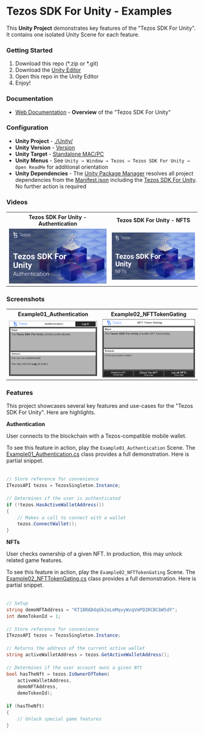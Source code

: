 


# Tezos SDK For Unity - Examples

This **Unity Project** demonstrates key features of the "Tezos SDK For Unity". It contains one isolated Unity Scene for each feature.

### Getting Started
1. Download this repo (*.zip or *.git)
1. Download the [Unity Editor](https://store.unity.com/#plans-individual)
1. Open this repo in the Unity Editor
1. Enjoy!

### Documentation
* <a href="https://opentezos.com/gaming/unity-sdk">Web Documentation</a> - **Overview** of the "Tezos SDK For Unity"


### Configuration
* **Unity Project** - <a href="./Unity/">./Unity/</a>
* **Unity Version** - [Version](./Unity/ProjectSettings/ProjectVersion.txt)
* **Unity Target** - [Standalone MAC/PC](https://support.unity.com/hc/en-us/articles/206336795-What-platforms-are-supported-by-Unity-)
* **Unity Menus** - See `Unity → Window → Tezos → Tezos SDK For Unity → Open ReadMe` for additional orientation
* **Unity Dependencies** - The [Unity Package Manager](https://docs.unity3d.com/Manual/upm-ui.html) resolves all project dependencies from the [Manifest.json](./Unity/Packages/manifest.json) including the <a href="https://github.com/trilitech/tezos-unity-sdk">Tezos SDK For Unity</a>. No further action is required


### Videos

<table>
<tr>
<th>Tezos SDK For Unity - Authentication</th>
<th>Tezos SDK For Unity - NFTS</th>
</tr>
<tr>
<td>
<a href="https://tbd/youtube/link"><img width="500" src="./Unity/Assets/Tezos/TezosSDKExamples/Documentation/Images/YT_Thumbnail_Video_03.png" /></a>
</td>
<td>
<a href="https://tbd/youtube/link"><img width="500" src="./Unity/Assets/Tezos/TezosSDKExamples/Documentation/Images/YT_Thumbnail_Video_04.png" /></a>
</td>
</tr>
</table>


### Screenshots

<table>
<tr>
<th>Example01_Authentication</th>
<th>Example02_NFTTokenGating</th>
</tr>
<tr>
<td>
<a href="./Unity/Assets/Tezos/TezosSDKExamples/Documentation/Images/Example01_Authentication.png"><img width="500" src="./Unity/Assets/Tezos/TezosSDKExamples/Documentation/Images/Example01_Authentication.png" /></a>
</td>
<td>
<a href="./Unity/Assets/Tezos/TezosSDKExamples/Documentation/Images/Example02_NFTTokenGating.png"><img width="500" src="./Unity/Assets/Tezos/TezosSDKExamples/Documentation/Images/Example02_NFTTokenGating.png" /></a>
</td>
</tr>
</table>


### Features

This project showcases several key features and use-cases for the "Tezos SDK For Unity". Here are highlights.

**Authentication**

User connects to the blockchain with a Tezos-compatible mobile wallet.

To see this feature in action, play the `Example01_Authentication` Scene. The <a href="./Unity/Assets/Tezos/TezosSDKExamples/Scripts/Runtime/Tezos/TezosSDKExamples/Scenes/Example01_Authentication.cs">Example01_Authentication.cs</a> class provides a full demonstration. Here is partial snippet.

```csharp

// Store reference for convenience
ITezosAPI tezos = TezosSingleton.Instance;

// Determines if the user is authenticated 
if (!tezos.HasActiveWalletAddress())
{
    // Makes a call to connect with a wallet
    tezos.ConnectWallet();
}
```

**NFTs**

User checks ownership of a given NFT. In production, this may unlock related game features.

To see this feature in action, play the `Example02_NFTTokenGating` Scene. The <a href="./Unity/Assets/Tezos/TezosSDKExamples/Scripts/Runtime/Tezos/TezosSDKExamples/Scenes/Example02_NFTTokenGating.cs">Example02_NFTTokenGating.cs</a> class provides a full demonstration. Here is partial snippet.

```csharp

// Setup
string demoNFTAddress = "KT1BRADdqGk2eLmMqvyWzqVmPQ1RCBCbW5dY";
int demoTokenId = 1;
            
// Store reference for convenience
ITezosAPI tezos = TezosSingleton.Instance;
        
// Returns the address of the current active wallet
string activeWalletAddress = tezos.GetActiveWalletAddress();

// Determines if the user account owns a given Nft
bool hasTheNft = tezos.IsOwnerOfToken(
    activeWalletAddress, 
    demoNFTAddress, 
    demoTokenId);

if (hasTheNft)
{
    // Unlock special game features
}
```


